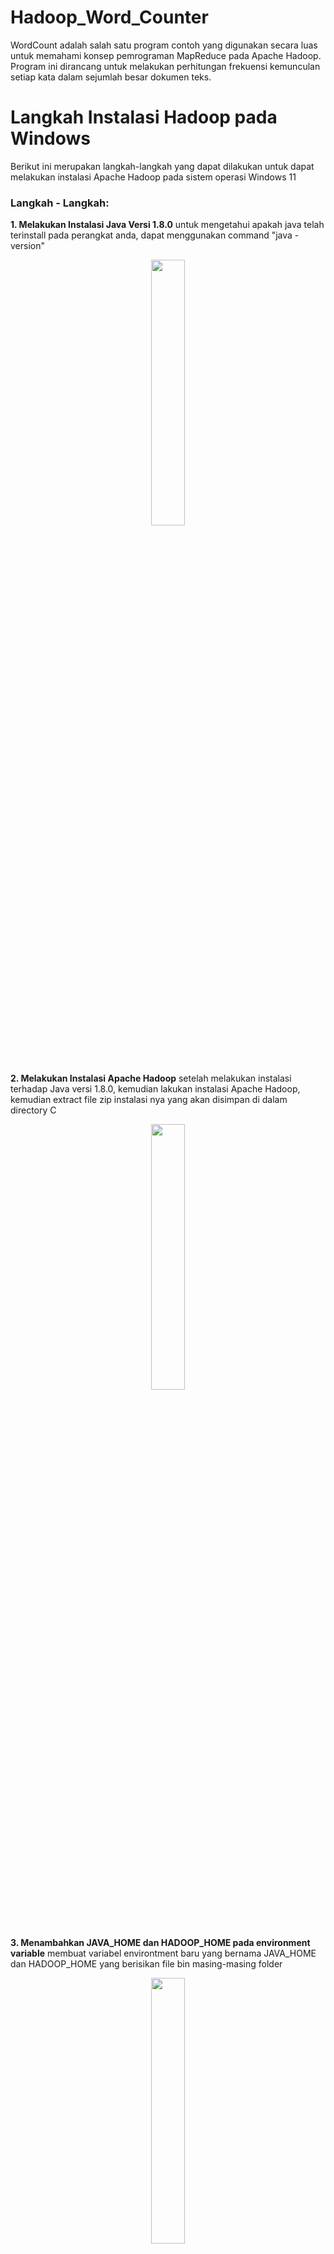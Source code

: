 # Hadoop_Word_Counter

WordCount adalah salah satu program contoh yang digunakan secara luas untuk memahami konsep pemrograman MapReduce pada Apache Hadoop. Program ini dirancang untuk melakukan perhitungan frekuensi kemunculan setiap kata dalam sejumlah besar dokumen teks.

# Langkah Instalasi Hadoop pada Windows

Berikut ini merupakan langkah-langkah yang dapat dilakukan untuk dapat melakukan instalasi Apache Hadoop pada 
sistem operasi Windows 11

### Langkah - Langkah:

**1. Melakukan Instalasi Java Versi 1.8.0**
untuk mengetahui apakah java telah terinstall pada perangkat anda, dapat menggunakan command "java -version"
<p align="center" width="100%">
    <img width="33%" src="./docs/java-version.jpg"> 
</p>

**2. Melakukan Instalasi Apache Hadoop**
setelah melakukan instalasi terhadap Java versi 1.8.0, kemudian lakukan instalasi Apache Hadoop, kemudian extract
file zip instalasi nya yang akan disimpan di dalam directory C
<p align="center" width="100%">
    <img width="33%" src="./docs/hadoopfile.png"> 
</p>

**3. Menambahkan JAVA_HOME dan HADOOP_HOME pada environment variable**
membuat variabel environtment baru yang bernama JAVA_HOME dan HADOOP_HOME yang berisikan file bin masing-masing folder
<p align="center" width="100%">
    <img width="33%" src="./docs/javahadoophome.png"> 
</p>

**4. Melakukan konfiguras yang diperlukan untuk dapat menajalankan hadoop pada Windows**

**a. Konfiguurasi file hadoop-env**
tambahkan path yang sesuai untuk JAVA_HOME
<p align="center" width="100%">
    <img width="33%" src="./docs/hadoopenv.png"> 
</p>

**a. Konfiguurasi file hadoop-env**
tambahkan path yang sesuai untuk JAVA_HOME
<p align="center" width="100%">
    <img width="33%" src="./docs/hadoopenv.png">
</p>

untuk mengecek apakah JAVA_HOME sudah terkonfirasi dengan benar, gunakan command "hadoop" pada terminal
<p align="center" width="100%">
    <img width="33%" src="./docs/hadoopversion.png">
</p>

**b. Konfiguurasi file core-site.xml**
tambahkan konfigurasi berikut pada file tersebut
```
<configuration>
<property>
  <name>fs.defaultFS</name>
  <value>hdfs://localhost:9000</value>
 </property>
</configuration>
```
<p align="center" width="100%">
    <img width="33%" src="./docs/core-site.png">
</p>

**c. Konfiguurasi file hdfs-site.xml**
tambahkan konfigurasi berikut pada file tersebut

```
<configuration>
 <property>
  <name>dfs.replication</name>
  <value>1</value>
 </property>
 <property>
  <name>dfs.namenode.name.dir</name>
  <value>C:\hadoop\data\namenode</value>
  <final>true</final>
 </property>
 <property>
  <name>dfs.datanode.data.dir</name>
  <value>C:\hadoop\data\datanode</value>
  <final>true</final>
 </property>
</configuration>
```

<p align="center" width="100%">
    <img width="33%" src="./docs/hdfs.png">
</p>

**d. Konfiguurasi file hdfs-site.xml**
sebelum mengkonfigurasikan file hdfs-site.xml, buatlah sebuah folder data yang berisi folder namenode dan folder datanode
<p align="center" width="100%">
    <img width="33%" src="./docs/folder.png">
</p>

tambahkan konfigurasi berikut pada file tersebut
```
<configuration>
 <property>
  <name>dfs.replication</name>
  <value>1</value>
 </property>
 <property>
  <name>dfs.namenode.name.dir</name>
  <value>C:\hadoop\data\namenode</value>
  <final>true</final>
 </property>
 <property>
  <name>dfs.datanode.data.dir</name>
  <value>C:\hadoop\data\datanode</value>
  <final>true</final>
 </property>
</configuration>
```
<p align="center" width="100%">
    <img width="33%" src="./docs/hdfs.png">
</p>

**e. Konfiguurasi file mapred-site.xml**
tambahkan konfigurasi berikut pada file tersebut
```
<configuration>
 <property>
  <name>mapreduce.framework.name</name>
  <value>yarn</value>
 </property>
</configuration>
```
<p align="center" width="100%">
    <img width="33%" src="./docs/mapred-site.png">
</p>

**f. Konfiguurasi file yarn-site.xml**
tambahkan konfigurasi berikut pada file tersebut
```
<configuration>
 <property>
  <name>yarn.nodemanager.aux-services</name>
  <value>mapreduce_shuffle</value>
 </property>
 <property>
  <name>yarn.nodemanager.auxservices.mapreduce.shuffle.class</name>
  <value>org.apache.hadoop.mapred.ShuffleHandler</value>
 </property>
</configuration>
```
<p align="center" width="100%">
    <img width="33%" src="./docs/yarn-site.png">
</p>

**g. Konfiguurasi file yarn-site.xml**
gunakan komen berikut untuk menjalankan Hadoop
```
start-all.cmd
```
<p align="center" width="100%">
    <img width="33%" src="./docs/start.jpg">
</p>

setelah itu pastikan agar seluruh node berjalan dengan baik 
<p align="center" width="100%">
    <img width="33%" src="./docs/run.jpg">
</p>

dapat juga menggunakan perintah:
```
jps
```
<p align="center" width="100%">
    <img width="33%" src="./docs/jps.jpg">
</p>


# Langkah Instalasi Hadoop pada Linux

1. Melakukan Instalasi OpenJDK di Ubuntu
   
   Gunakan command berikut untuk memperbarui sistem sebelum memulai instalasi baru:
   ```
   sudo apt update
   ```
2. Install OpenJDK 8

   Apache Hadoop 3.x sepenuhnya men-support Java 8. Gunakan command berikut untuk menginstall OpenJDK 8:
   ```
   sudo apt-get install openjdk-8-jdk
   ```
3. Verifikasi versi Java

   Setelah proses instalasi selesai, gunakan command berikut untuk verifikasi versi Java:
   ```
   java -version; javac -version
   ```
   Berikut adalah contoh output yang benar:
    ![image](https://github.com/laurenchristyt/Hadoop_Word_Counter/assets/113244831/1e277033-6746-483b-8a81-dd9a28ff229b)
4. Set Up User Non-Root untuk environment Hadoop
   
   - Install OpenSSH di Ubuntu
     ```
     sudo apt install openssh-server openssh-client -y
     ```
     Berikut merupakan contoh output yang menunjukkan bahwa versi terbaru sudah ter-install
     ![image](https://github.com/laurenchristyt/Hadoop_Word_Counter/assets/113244831/f645c57d-9323-46b8-ad18-93853f25176a)

   - Membuat User Hadoop

     Gunakan command adduser untuk membuat pengguna Hadoop baru:
     ```
     sudo adduser hdoop
     ```
     Pada contoh diatas, username yang digunakan adalah hdoop, username dapat diubah sesuai dengan keinginan.
     Setelah itu, switch ke user yang baru saja dibuat dan buat password:
     ```
     su - hdoop
     ``` 
   - Enable Passwordless SSH untuk User Hadoop

     Untuk menghasilkan SSH key pair dan menentukan lokasi penyimmpanannya, gunakan command berikut
     ```
     ssh-keygen -t rsa -P '' -f ~/.ssh/id_rsa
     ```
     Berikut adalah contoh output yang benar:
     ![image](https://github.com/laurenchristyt/Hadoop_Word_Counter/assets/113244831/e0c49b9c-51d7-4c81-923a-1cf81aedd74c)

     Gunakan command cat untuk menyimpan public key sebagai authorized_key di direktori ssh
     ```
     cat ~/.ssh/id_rsa.pub >> ~/.ssh/authorized_keys
     ```
        
     Gunakan command chmod mengatur permission untuk user
     ```
     chmod 0600 ~/.ssh/authorized_keys
     ```

     Lakukan verifikasi dengan menggunakan user hdoop untuk SSH ke localhost
     ```
     ssh localhost
     ```
     
   - Download and Install Hadoop on Ubuntu

     Download Hadoop sesuai versi yang diinginkan dari [Apache Hadoop Project Page](https://hadoop.apache.org/releases.html)
     Tutorial ini akan menggunakan Binary download untuk Hadoop Version 3.2.1.

     Gunakan mirror link yang disediakan setelah memilih versi dan download Hadoop tar package dengan command wget:
     ```
     wget https://downloads.apache.org/hadoop/common/hadoop-3.2.1/hadoop-3.2.1.tar.gz
     ```
     Berikut contoh penggunaan command wget
     ![image](https://github.com/laurenchristyt/Hadoop_Word_Counter/assets/113244831/890652b4-89f7-4a76-8f33-1b637603313b)
     
     Setelah itu, ekstrak file yang sudah di-download dengan command berikut:
     ```
     tar xzf hadoop-3.2.1.tar.gz
     ```
     
6. Single Node Hadoop Deployment (Pseudo-Distributed Mode)   
   Hadoop berfungsi dengan baik ketika diterapkan dalam Multi Node. Namun, jika baru mengenal Hadoop dan ingin menjelajahi perintah dasar atau menguji aplikasi,
   konfigurasi dapat dilakukan dengan single node.
   Mode ini disebut sebagai Pseudo-Distributed Mode, memungkinkan setiap daemon Hadoop berjalan sebagai satu proses Java tunggal. Environment Hadoop
   dikonfigurasi dengan mengedit beberapa file konfigurasi: 
   bashrc
   hadoop-env.sh
   core-site.xml
   hdfs-site.xml
   mapred-site-xml
   yarn-site.xml

   - Konfigurasi Variabel Environment Hadoop (bashrc)

     Edit file konfigurasi shell .bashrc dengan text editor (dalam contoh ini digunakan nano):
     ```
     sudo nano .bashrc
     ```

     Tentukan variabel environment Hadoop dengan menambahkan konten berikut ke akhir file:
     ```
     #Hadoop Related Options
     export HADOOP_HOME=/home/hdoop/hadoop-3.2.1
     export HADOOP_INSTALL=$HADOOP_HOME
     export HADOOP_MAPRED_HOME=$HADOOP_HOME
     export HADOOP_COMMON_HOME=$HADOOP_HOME
     export HADOOP_HDFS_HOME=$HADOOP_HOME
     export YARN_HOME=$HADOOP_HOME
     export HADOOP_COMMON_LIB_NATIVE_DIR=$HADOOP_HOME/lib/native
     export PATH=$PATH:$HADOOP_HOME/sbin:$HADOOP_HOME/bin
     export HADOOP_OPTS"-Djava.library.path=$HADOOP_HOME/lib/nativ"
     ```

     Setelah melakukan save terhadap file, kita harus menerapkan perubahan ke environment yang sedang berjalan saat ini dengan menggunakan command berikut
     ```
     source ~/.bashrc
     ```
     
   - Edit file hadoop-env.sh

     File hadoop-env.sh berfungsi sebagai file utama untuk mengonfigurasi pengaturan YARN, HDFS, MapReduce, dan proyek terkait Hadoop. Ketika mengatur cluster Hadoop satu 
     node, kita perlu mendefinisikan implementasi Java yang akan digunakan. Gunakan variabel $HADOOP_HOME yang telah dibuat sebelumnya untuk mengakses file hadoop-env.sh:
     ```
     sudo nano $HADOOP_HOME/etc/hadoop/hadoop-env.shCopied!
     ```

     Uncomment tanda # pada variabel $JAVA_HOME dan tambahkan path ke instalasi OpenJDK di sistem Anda. Jika Anda telah menginstall versi yang sama seperti yang                ditampilkan pada bagian pertama tutorial ini, tambahkan baris berikut:
     ```
     export JAVA_HOME=/usr/lib/jvm/java-8-openjdk-amd64
     ```
     
     Path tersebut harus sesuai dengan lokasi instalasi Java pada sistem Anda:
     ![image](https://github.com/laurenchristyt/Hadoop_Word_Counter/assets/113244831/907a1aad-6373-4eba-92e2-c801ebb78471)
     
     Untuk mengetahui Java path yang benar, run command berikut pada terminal
     ```
     which javac
     ```

     Output yang dihasilkan adalah path ke direktori Java binary
     ![image](https://github.com/laurenchristyt/Hadoop_Word_Counter/assets/113244831/6b4bc879-995b-4cd8-9594-b46e1f295c64)

     Gunakan path tersebut untuk menemukan direktori OpenJDK dengan command berikut
     ```
     readlink -f /usr/bin/javac
     ```
     Bagian dari path tepat sebelum direktori /bin/javac harus ditetapkan sebagai variabel $JAVA_HOME.
     ![image](https://github.com/laurenchristyt/Hadoop_Word_Counter/assets/113244831/1bfdd0c2-4a21-4a75-8ea9-41f6b426f15c)

   - Edit core-site.xml File 

     File core-site.xml mendefinisikan properti HDFS dan inti Hadoop.
     Untuk mengatur Hadoop dalam mode pseudo-terdistribusi, kita perlu menentukan URL untuk NameNode kita dan direktori sementara yang digunakan oleh Hadoop untuk proses
     map dan reduce.

     Buka file core-site.xml dengan text editor:
     ```
     sudo nano $HADOOP_HOME/etc/hadoop/core-site.xml
     ```
     Tambahkan konfigurasi berikut untuk mengganti nilai default dari direktori sementara dan tambahkan URL HDFS untuk menggantikan pengaturan sistem file lokal
     default:
     ```
     <configuration>
     <property>
       <name>hadoop.tmp.dir</name>
       <value>/home/hdoop/tmpdata</value>
     </property>
     <property>
       <name>fs.default.name</name>
       <value>hdfs://127.0.0.1:9000</value>
     </property>
     </configuration>
     ```

     Contoh ini menggunakan value berdasarkan sistem lokal. Kita harus menggunakan value yang sesuai dengan sistem masing-masing, dan data harus
     konsisten selama proses konfigurasi.
     ![image](https://github.com/laurenchristyt/Hadoop_Word_Counter/assets/113244831/adc2242c-1670-476a-a2fd-401fad8296c8)

   - Edit hdfs-site.xml File 

     Properti dalam file hdfs-site.xml mengatur lokasi penyimpanan metadata node, file fsimage, dan file edit log. Konfigurasikan file tersebut dengan menentukan
     direktori penyimpanan NameNode dan DataNode.
     Selain itu, nilai default dfs.replication yang awalnya 3 perlu diubah menjadi 1 agar sesuai dengan pengaturan node tunggal.
     Gunakan command berikut untuk membuka file hdfs-site.xml untuk diedit:
     ```
     sudo nano $HADOOP_HOME/etc/hadoop/hdfs-site.xml
     ```

     Tambahkan konfigurasi berikut ke dalam file tersebut, dan jika diperlukan, sesuaikan direktori NameNode dan DataNode sesuai dengan lokasi:
     ```
     <configuration>
     <property>
       <name>dfs.data.dir</name>
       <value>/home/hdoop/dfsdata/namenode</value>
     </property>
     <property>
       <name>dfs.data.dir</name>
       <value>/home/hdoop/dfsdata/datanode</value>
     </property>
     <property>
       <name>dfs.replication</name>
       <value>1</value>
     </property>
     </configuration>
     ```
     Jika diperlukan, buat direktori khusus untuk nilai dfs.data.dir.
     ![image](https://github.com/laurenchristyt/Hadoop_Word_Counter/assets/113244831/cd298b4a-9a3b-4793-b863-ee0cd4d74de3)

   - Edit mapred-site.xml File    

     Gunakan command berikut untuk mengakses file mapred-site.xml
     ```
     sudo nano $HADOOP_HOME/etc/hadoop/mapred-site.xml
     ```
     Tambahkan konfigurasi berikut untuk mengubah value default MapReduce framework ke yarn:
     ```
     <configuration>
     <property>
       <name>mapreduce.framework.name</name>
       <value>yarn</value>
     </property>
     </configuration>
     ```
     ![image](https://github.com/laurenchristyt/Hadoop_Word_Counter/assets/113244831/3bab7aba-30f7-407c-ba26-8988aa777b59)

   - Edit yarn-site.xml File    

     File yarn-site.xml digunakan untuk mendefinisikan pengaturan yang relevan dengan YARN. File ini berisi konfigurasi untuk Node Manager, Resource Manager, Kontainer,
     dan Application Master. Gunakan command berikut untuk mengakses file yarn-site.xml:
     ```
     sudo nano $HADOOP_HOME/etc/hadoop/yarn-site.xml
     ```
     Tambahkan konfigurasi berikut dalam file:
     ```
     <configuration>
     <property>
       <name>yarn.nodemanager.aux-services</name>
       <value>mapreduce_shuffle</value>
     </property>
     <property>
       <name>yarn.nodemanager.aux-services.mapreduce.shuffle.class</name>
       <value>org.apache.hadoop.mapred.ShuffleHandler</value>
     </property>
     <property>
       <name>yarn.resourcemanager.hostname</name>
       <value>127.0.0.1</value>
     </property>
     <property>
       <name>yarn.acl.enable</name>
       <value>0</value>
     </property>
     <property>
       <name>yarn.nodemanager.env-whitelist</name>   
       <value>JAVA_HOME,HADOOP_COMMON_HOME,HADOOP_HDFS_HOME,HADOOP_CONF_DIR,CLASSPATH_PERPEND_DISTCACHE,HADOOP_YARN_HOME,HADOOP_MAPRED_HOME</value>
     </property>
     </configuration>
     ```     
     ![image](https://github.com/laurenchristyt/Hadoop_Word_Counter/assets/113244831/a543b459-0447-4263-956d-940140c89da6)

7. Format HDFS NameNode

   Penting untuk melakukan format pada NameNode sebelum menggunakan Hadoop untuk pertama kalinya
   ```
   hdfs namenode -format
   ```
   Notifikasi shutdown menandakan akhir dari proses format NameNode
   ![image](https://github.com/laurenchristyt/Hadoop_Word_Counter/assets/113244831/39577007-9308-4bce-820f-ce8c46c7a639)

9. Start Hadoop Cluster

   Akses direktori hadoop-3-2.1/sbin dan run command berikut untuk start NameNode dan DataNode:
   ```
   ./start-dfs.sh
   ```
   ![image](https://github.com/laurenchristyt/Hadoop_Word_Counter/assets/113244831/0948c857-cbbf-41ed-a4e0-42ee546d3ed8)

   Setelah namenode, datanode, dan secondary namenode berjalan, start YARN resource dan nodemanagers dengan command berikut:
   ```
   ./start-yarn.sh
   ```
   ![image](https://github.com/laurenchristyt/Hadoop_Word_Counter/assets/113244831/7111accd-86da-4633-9f94-519088833eeb)

   Gunakan command berikut untuk memeriksa apakah semua daemon aktif dan running sebagai proses Java:
   ```
   jps
   ```
   ![image](https://github.com/laurenchristyt/Hadoop_Word_Counter/assets/113244831/45543efd-cfe1-4579-9173-cdad58f27e5e)

10. Akses Hadoop UI dari browser

   Gunakan browser dan navigate ke localhost URL or IP. Nomor port default 9870 memberikan akses ke UI Hadoop NameNode.
   ```
   http://localhost:9870
   ```
   UI NameNode menyediakan gambaran menyeluruh dari kluster.
   ![image](https://github.com/laurenchristyt/Hadoop_Word_Counter/assets/113244831/fc4dedf8-2750-4073-bcfd-bbf2796501c9)

   Default port 9864 bermanfaat untuk mengakses individual DataNodes secara langsung dari browser
   ```
   http://localhost:9864
   ```
   ![image](https://github.com/laurenchristyt/Hadoop_Word_Counter/assets/113244831/2168b91c-f4df-4abf-9ac5-68484c8c2c14)
   
   YARN Resource Manager dapat diakses dari port 8088
   ```
   http://localhost:8088
   ```
   Resource Manager bermanfaat untuk memonitor semua running process dalam Hadoop cluster
   ![image](https://github.com/laurenchristyt/Hadoop_Word_Counter/assets/113244831/4b248ec1-8f5d-4b28-9d40-917f4a5884be)

